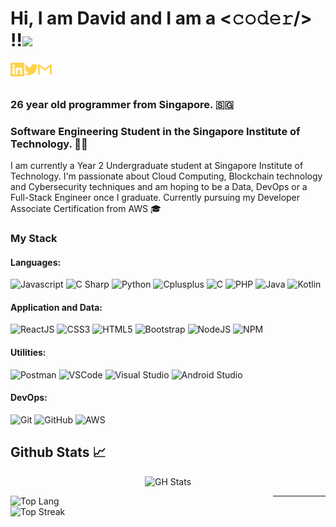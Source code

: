 <!-- Self Introduction-->
# Hi, I am David and I am a <𝚌𝚘𝚍𝚎𝚛/> !!<img src="https://media.giphy.com/media/hvRJCLFzcasrR4ia7z/giphy.gif" width="24px">


[<img align="left" alt="David | LinkedIn" width="22px" src="./assets/linkedin.svg" />][linkedin]
[<img align="left" alt="David | Twitter" width="22px" src="./assets/twitter.svg" />][twitter]
[<img align="left" alt="David | Gmail" width="22px" src="./assets/gmail.svg" />][gmail]

<br>
<br>

### 26 year old programmer from Singapore. 🇸🇬
### Software Engineering Student in the Singapore Institute of Technology. 👨‍💻


I am currently a Year 2 Undergraduate student at Singapore Institute of Technology. I'm passionate about Cloud Computing, Blockchain technology and Cybersecurity techniques and am hoping to be a Data, DevOps or a Full-Stack Engineer once I graduate. Currently pursuing my Developer Associate Certification from AWS 🎓

### My Stack

#### Languages:

![Javascript](https://img.shields.io/badge/-JavaScript-EDD222?style=flat&logo=javascript&logoColor=white)
![C Sharp](https://img.shields.io/badge/-C%20Sharp-239120?style=flat&logo=c-sharp&logoColor=white)
![Python](https://img.shields.io/badge/-Python-456888?style=flat&logo=python&logoColor=white)
![Cplusplus](https://img.shields.io/badge/-C++-0175C2?style=flat&logo=cplusplus&logoColor=white)
![C](https://img.shields.io/badge/-C%20Language-0175C2?style=flat&logo=c&logoColor=white)
![PHP](https://img.shields.io/badge/-PHP-7E7E7E?style=flat&logo=php&logoColor=white)
![Java](https://img.shields.io/badge/-Java-F89820?style=flat&logo=java&logoColor=white)
![Kotlin](https://img.shields.io/badge/-Kotlin-A9A9A9?style=flat&logo=kotlin&logoColor=purple)

#### Application and Data:

![ReactJS](https://img.shields.io/badge/-ReactJS-51CBF2?style=flat&logo=react&logoColor=white)
![CSS3](https://img.shields.io/badge/-CSS3-1572B6?style=flat&logo=css3)
![HTML5](https://img.shields.io/badge/-HTML5-E34F26?style=flat&logo=html5&logoColor=white)
![Bootstrap](https://img.shields.io/badge/-Bootstrap-563D7C?style=flat&logo=bootstrap&logoColor=white)
![NodeJS](http://img.shields.io/badge/-NodeJS-6EBF20?style=flat&logo=node.js&logoColor=white)
![NPM](https://img.shields.io/badge/-NPM-CB3837?style=flat&logo=npm&logoColor=white)


#### Utilities:

![Postman](https://img.shields.io/badge/-Postman-FF6C37?style=flat&logo=postman&logoColor=white)
![VSCode](https://img.shields.io/badge/-VSCode-007ACC?style=flat&logo=visual-studio-code&logoColor=white)
![Visual Studio](https://img.shields.io/badge/-Visual%20Studio-5C2D91?style=flat&logo=visual-studio&logoColor=white)
![Android Studio](https://img.shields.io/badge/-Android%20Studio-3DDC84?style=flat&logo=android-studio&logoColor=white)

#### DevOps:

![Git](https://img.shields.io/badge/-Git-F05032?style=flat&logo=git&logoColor=white)
![GitHub](https://img.shields.io/badge/-Github-181717?style=flat&logo=github&logoColor=white)
![AWS](https://img.shields.io/badge/-Amazon%20Web%20Services-FF9900?style=flat&logo=amazon%20aws&logoColor=white)


<!--Github stats API-->
## Github Stats 📈
<!-- GH Stats -->
<p align="center">
  <img src="https://github-readme-stats.vercel.app/api?username=alphonsekoh&show_icons=true&count_private=true&hide=stars&theme=great-gatsby" alt="GH Stats" style="width:500px;"/>
</p>


<p>
  <!-- Top Lang -->
  <img align="left" src="https://github-readme-stats.vercel.app/api/top-langs/?username=alphonsekoh&theme=great-gatsby&layout=compact&langs_count=10" alt="Top Lang" style="width:420px;"/>
  <!-- Top Streak -->
  <img align="right" src="https://github-readme-streak-stats.herokuapp.com/?user=alphonsekoh&theme=great-gatsby&hide_border=false" alt="Top Streak" style="width:550px;"/>
</p>

*** 




<!-- Constants -->
[linkedin]: https://www.linkedin.com/in/koh-huan-yin/
[gmail]: mailto:alphonsekoh@gmail.com
[twitter]: https://twitter.com/huan_xcv

